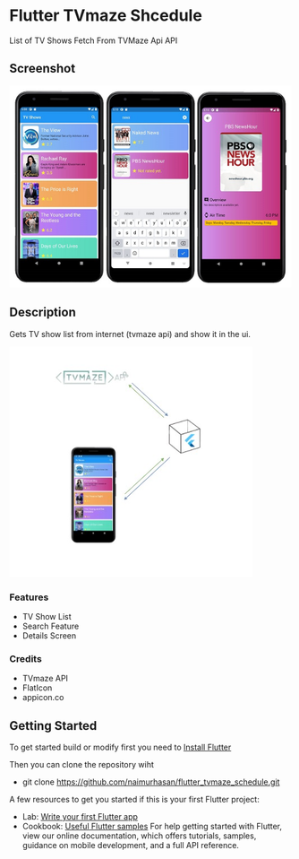 # Flutter TVmaze Shcedule

List of TV Shows Fetch From TVMaze Api API


## Screenshot

![Flutter TVMaze Naimur Hasan](https://raw.githubusercontent.com/naimurhasan/flutter_tvmaze_schedule/master/_screenshots/screenshot_all_screen.jpg)


## Description

Gets TV show list from internet (tvmaze api) and show it in the ui.

![Flutter TVMaze Diagram Naimur Hasan](https://raw.githubusercontent.com/naimurhasan/flutter_tvmaze_schedule/master/_screenshots/flutter_tvmaze_fetch_diagram.jpg)

  ### Features
  - TV Show List
  - Search Feature
  - Details Screen
  
  ### Credits
  - TVmaze API
  - FlatIcon
  - appicon.co

## Getting Started

To get started build or modify first you need to [Install Flutter](https://flutter.dev/docs/get-started/install)


Then you can clone the repository wiht
  - git clone https://github.com/naimurhasan/flutter_tvmaze_schedule.git

A few resources to get you started if this is your first Flutter project:

- Lab: [Write your first Flutter app](https://flutter.dev/docs/get-started/codelab)
- Cookbook: [Useful Flutter samples](https://flutter.dev/docs/cookbook)
For help getting started with Flutter, view our online documentation, which offers tutorials, samples, guidance on mobile development, and a full API reference.
